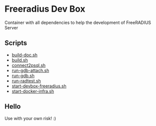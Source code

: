 # Freeradius Dev Box

Container with all dependencies to help the development of FreeRADIUS Server

## Scripts

* [build-doc.sh](bin/build-doc.sh)
* [build.sh](bin/build.sh)
* [connect2psql.sh](bin/connect2psql.sh)
* [run-gdb-attach.sh](bin/run-gdb-attach.sh)
* [run-gdb.sh](bin/run-gdb.sh)
* [run-radtest.sh](bin/run-radtest.sh)
* [start-devbox-freeradius.sh](bin/start-devbox-freeradius.sh)
* [start-docker-infra.sh](bin/start-docker-infra.sh)

## Hello

Use with your own risk! :)

